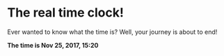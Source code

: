 # The real time clock!

Ever wanted to know what the time is? Well, your journey is about to end!

**The time is Nov 25, 2017, 15:20**